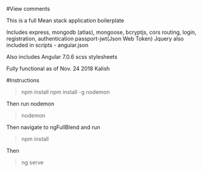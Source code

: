 #View comments

This is a full Mean stack application boilerplate

Includes express, mongodb (atlas), mongoose, bcryptjs, cors
routing, login, registration, authentication
passport-jwt(Json Web Token)
Jquery also included in scripts - angular.json

Also includes Angular 7.0.6
scss stylesheets

Fully functional as of Nov. 24 2018
Kalish


#Instructions
> npm install
> npm install -g nodemon

Then run nodemon
> nodemon

Then navigate to ngFullBlend and run 
> npm install

Then
> ng serve

